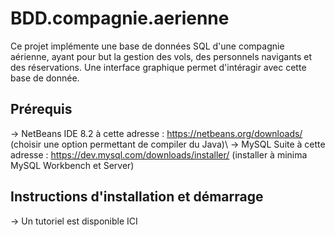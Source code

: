 # BDD.compagnie.aerienne
Ce projet implémente une base de données SQL d'une compagnie aérienne, ayant pour but la gestion des vols, des personnels navigants et des réservations.
Une interface graphique permet d'intéragir avec cette base de donnée.

## Prérequis
-> NetBeans IDE 8.2 à cette adresse : https://netbeans.org/downloads/ (choisir une option permettant de compiler du Java)\\
-> MySQL Suite à cette adresse : https://dev.mysql.com/downloads/installer/ (installer à minima MySQL Workbench et Server)
## Instructions d'installation et démarrage
-> Un tutoriel est disponible ICI
